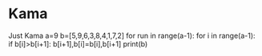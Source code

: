 # Kama
Just Kama
a=9
b=[5,9,6,3,8,4,1,7,2]
for run in range(a-1):
    for i in range(a-1):
        if b[i]>b[i+1]:
            b[i+1],b[i]=b[i],b[i+1]
print(b)
